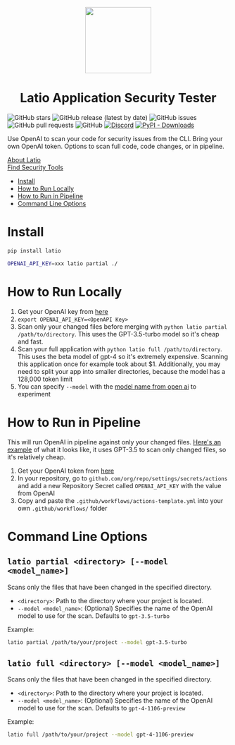 <p align="center"><img src="https://raw.githubusercontent.com/latiotech/LAST/main/logo.png" width="150" ><br><h1 align="center">Latio Application Security Tester</h1>
</p>

![GitHub stars](https://img.shields.io/github/stars/latiotech/LAST?style=social)
![GitHub release (latest by date)](https://img.shields.io/github/v/release/latiotech/LAST)
![GitHub issues](https://img.shields.io/github/issues/latiotech/LAST)
![GitHub pull requests](https://img.shields.io/github/issues-pr/latiotech/LAST)
![GitHub](https://img.shields.io/github/license/latiotech/LAST)
[![Discord](https://img.shields.io/discord/1119809850239614978)](https://discord.gg/k5aBQ55j5M)
[![PyPI - Downloads](https://img.shields.io/pypi/dm/latio)](https://pypi.org/project/latio/)

Use OpenAI to scan your code for security issues from the CLI. Bring your own OpenAI token. Options to scan full code, code changes, or in pipeline.

[About Latio](https://latio.tech)  
[Find Security Tools](https://list.latio.tech)  

- [Install](#Install)
- [How to Run Locally](#how-to-run-locally)
- [How to Run in Pipeline](#how-to-run-in-pipeline)
- [Command Line Options](#command-line-options)

# Install

```bash
pip install latio

OPENAI_API_KEY=xxx latio partial ./ 
```

# How to Run Locally

1. Get your OpenAI key from [here](https://platform.openai.com/api-keys)
2. `export OPENAI_API_KEY=<OpenAPI Key>`
3. Scan only your changed files before merging with `python latio partial /path/to/directory`. This uses the GPT-3.5-turbo model so it's cheap and fast.
4. Scan your full application with `python latio full /path/to/directory`. This uses the beta model of gpt-4 so it's extremely expensive. Scanning this application once for example took about $1. Additionally, you may need to split your app into smaller directories, because the model has a 128,000 token limit 
5. You can specify `--model` with the [model name from open ai](https://platform.openai.com/docs/models) to experiment

# How to Run in Pipeline

This will run OpenAI in pipeline against only your changed files. [Here's an example](https://github.com/latiotech/insecure-kubernetes-deployments/actions/runs/7081197080/job/19270126283?pr=6) of what it looks like, it uses GPT-3.5 to scan only changed files, so it's relatively cheap.

1. Get your OpenAI token from [here](https://platform.openai.com/api-keys)
2. In your repository, go to `github.com/org/repo/settings/secrets/actions` and add a new Repository Secret called `OPENAI_API_KEY` with the value from OpenAI
3. Copy and paste the `.github/workflows/actions-template.yml` into your own `.github/workflows/` folder

# Command Line Options

## `latio partial <directory> [--model <model_name>]`

Scans only the files that have been changed in the specified directory.

- `<directory>`: Path to the directory where your project is located.
- `--model <model_name>`: (Optional) Specifies the name of the OpenAI model to use for the scan. Defaults to `gpt-3.5-turbo`

Example:
```bash
latio partial /path/to/your/project --model gpt-3.5-turbo
```

## `latio full <directory> [--model <model_name>]`

Scans only the files that have been changed in the specified directory.

- `<directory>`: Path to the directory where your project is located.
- `--model <model_name>`: (Optional) Specifies the name of the OpenAI model to use for the scan. Defaults to `gpt-4-1106-preview`

Example:
```bash
latio full /path/to/your/project --model gpt-4-1106-preview
```

